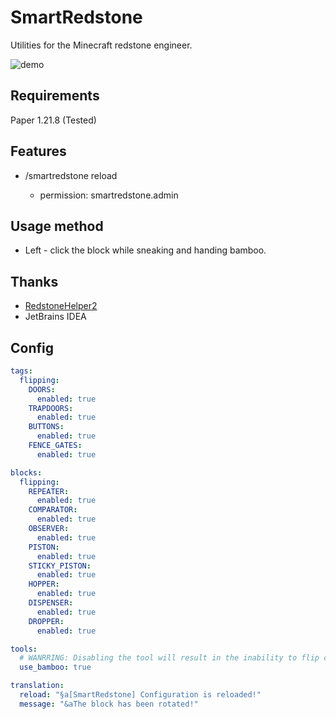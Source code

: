 # SmartRedstone
Utilities for the Minecraft redstone engineer.  

![demo](https://github.com/ZephyrBD/SmartRedstone/blob/master/demo/demo1.gif)

## Requirements
Paper 1.21.8 (Tested)

## Features
 - /smartredstone reload

   - permission: smartredstone.admin

## Usage method

- Left - click the block while sneaking and handing bamboo.

## Thanks

- [RedstoneHelper2](https://github.com/Ac1drainn/RedstoneHelper2)
- JetBrains IDEA

## Config

```yaml
tags:
  flipping:
    DOORS:
      enabled: true
    TRAPDOORS:
      enabled: true
    BUTTONS:
      enabled: true
    FENCE_GATES:
      enabled: true

blocks:
  flipping:
    REPEATER:
      enabled: true
    COMPARATOR:
      enabled: true
    OBSERVER:
      enabled: true
    PISTON:
      enabled: true
    STICKY_PISTON:
      enabled: true
    HOPPER:
      enabled: true
    DISPENSER:
      enabled: true
    DROPPER:
      enabled: true

tools:
  # WANRRING: Disabling the tool will result in the inability to flip comparators and repeaters.
  use_bamboo: true

translation:
  reload: "§a[SmartRedstone] Configuration is reloaded!"
  message: "&aThe block has been rotated!"
```

